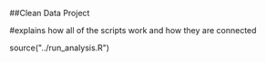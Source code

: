 ##Clean Data Project

#explains how all of the scripts work and how they are connected


source("../run_analysis.R")